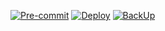 [![Pre-commit](https://github.com/lek-x/weather_bot_k8s/actions/workflows/pre-commit-config.yaml/badge.svg)](https://github.com/lek-x/weather_bot_k8s/actions/workflows/pre-commit-config.yaml)
[![Deploy](https://github.com/lek-x/weather_bot_k8s/actions/workflows/deploy.yaml/badge.svg)](https://github.com/lek-x/weather_bot_k8s/actions/workflows/deploy.yaml)
[![BackUp](https://github.com/lek-x/weather_bot_k8s/actions/workflows/backup.yaml/badge.svg)](https://github.com/lek-x/weather_bot_k8s/actions/workflows/backup.yaml)
